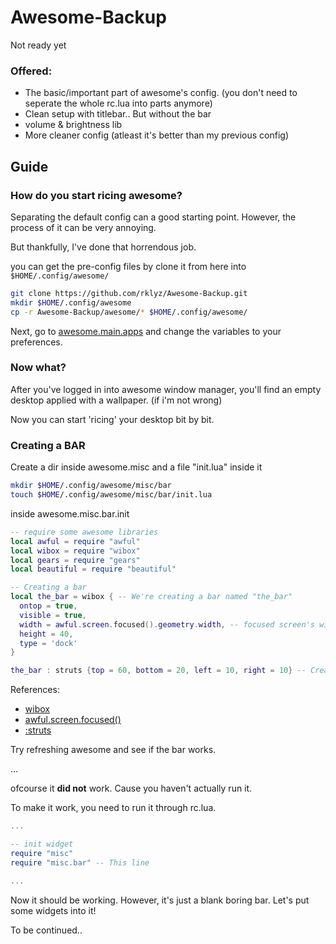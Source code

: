 # Awesome-Backup
Not ready yet

### Offered:

- The basic/important part of awesome's config. (you don't need to seperate the whole rc.lua into parts anymore)
- Clean setup with titlebar.. But without the bar
- volume & brightness lib
- More cleaner config (atleast it's better than my previous config)

<h2>Guide</h2>

### How do you start ricing awesome?

Separating the default config can a good starting point. However, the process of it can be very annoying.

But thankfully, I've done that horrendous job.

you can get the pre-config files by clone it from here into `$HOME/.config/awesome/`

``` sh
git clone https://github.com/rklyz/Awesome-Backup.git
mkdir $HOME/.config/awesome
cp -r Awesome-Backup/awesome/* $HOME/.config/awesome/
```

Next, go to [awesome.main.apps](https://github.com/rklyz/Awesome-Backup/blob/main/awesome/main/apps.lua) and change the variables to your preferences.

### Now what?

After you've logged in into awesome window manager, you'll find an empty desktop applied with a wallpaper. (if i'm not wrong)

Now you can start 'ricing' your desktop bit by bit.

### Creating a BAR

Create a dir inside awesome.misc and a file "init.lua" inside it

``` sh
mkdir $HOME/.config/awesome/misc/bar
touch $HOME/.config/awesome/misc/bar/init.lua
```

inside awesome.misc.bar.init

```lua
-- require some awesome libraries
local awful = require "awful"
local wibox = require "wibox"
local gears = require "gears"
local beautiful = require "beautiful"

-- Creating a bar
local the_bar = wibox { -- We're creating a bar named "the_bar"
  ontop = true,
  visible = true,
  width = awful.screen.focused().geometry.width, -- focused screen's width
  height = 40,
  type = 'dock'
}

the_bar : struts {top = 60, bottom = 20, left = 10, right = 10} -- Create the gap between apps and the screen in tiling mode

```

References:

- [wibox](https://awesomewm.org/apidoc/popups_and_bars/wibox.html#Object_properties)
- [awful.screen.focused()](https://awesomewm.org/apidoc/core_components/screen.html#awful.screen.focused)
- [:struts](https://awesomewm.org/apidoc/popups_and_bars/wibox.html#struts)

Try refreshing awesome and see if the bar works.

...

ofcourse it **did not** work. Cause you haven't actually run it.

To make it work, you need to run it through rc.lua.

```lua
...

-- init widget
require "misc"
require "misc.bar" -- This line

...
```

Now it should be working. However, it's just a blank boring bar. Let's put some widgets into it!

To be continued..
